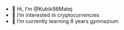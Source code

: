 - 👋 Hi, I’m @Kubik98Matej
- 👀 I’m interested in cryptocurrencies
- 🌱 I’m currently learning 8 years gymnazium

<!---
Kubik98Matej/Kubik98Matej is a ✨ special ✨ repository because its `README.md` (this file) appears on your GitHub profile.
You can click the Preview link to take a look at your changes.
--->
